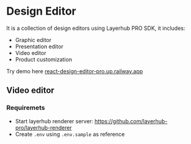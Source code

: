 # Design Editor

It is a collection of design editors using Layerhub PRO SDK, it includes:

- Graphic editor
- Presentation editor
- Video editor
- Product customization

Try demo here [react-design-editor-pro.up.railway.app](https://react-design-editor-pro.up.railway.app/)

## Video editor

### Requiremets

- Start layerhub renderer server: https://github.com/layerhub-pro/layerhub-renderer
- Create `.env` using `.env.sample` as reference

